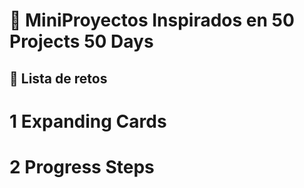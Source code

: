 #  🚀 MiniProyectos Inspirados en 50 Projects 50 Days

## 📘   Lista de retos

# 1 Expanding Cards
# 2 Progress Steps                                                  